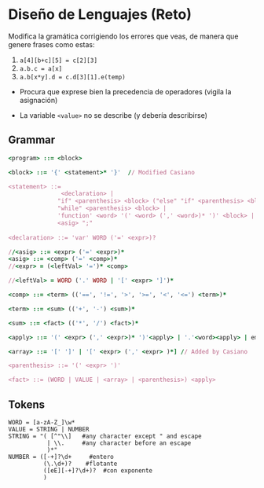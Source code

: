 # Diseño de Lenguajes (Reto)

Modifica la gramática corrigiendo los errores que veas, de manera que genere frases como estas:

1. `a[4][b+c][5] = c[2][3]`
2. `a.b.c = a[x]`
3. `a.b[x*y].d = c.d[3][1].e(temp)`

* Procura que exprese bien la precedencia de operadores (vigila la asignación)

* La variable `<value>` no se describe (y debería describirse)

## Grammar

```ruby
<program> ::= <block>

<block> ::= '{' <statement>* '}'  // Modified Casiano

<statement> ::=
               <declaration> |
              "if" <parenthesis> <block> ("else" "if" <parenthesis> <block>)* ('else' <block>)? |
              "while" <parenthesis> <block> |
              'function' <word> '(' <word> (',' <word>)* ')' <block> |
              <asig> ";"
              
<declaration> ::= 'var' WORD ('=' <expr>)?

//<asig> ::= <expr> ('=' <expr>)*
<asig> ::= <comp> ('=' <comp>)*
//<expr> = (<leftVal> '=')* <comp>

//<leftVal> = WORD ('.' WORD | '[' <expr> ']')*

<comp> ::= <term> (('==', '!=', '>', '>=', '<', '<=') <term>)*

<term> ::= <sum> (('+', '-') <sum>)*

<sum> ::= <fact> (('*', '/') <fact>)*

<apply> ::= '(' <expr> (',' <expr>)* ')'<apply> | '.'<word><apply> | empty | '[' <expr> ']' <apply>

<array> ::= '[' ']' | '[' <expr> (',' <expr> )*] // Added by Casiano

<parenthesis> ::= '(' <expr> ')'

<fact> ::= (WORD | VALUE | <array> | <parenthesis>) <apply>
```

## Tokens

```Ỳacc
WORD = [a-zA-Z_]\w*
VALUE = STRING | NUMBER
STRING = "( [^"\\]   #any character except " and escape
           | \\.     #any character before an escape
           )*"
NUMBER = ([-+]?\d+     #entero
          (\.\d+)?    #flotante
          ([eE][-+]?\d+)?  #con exponente
          )
```
